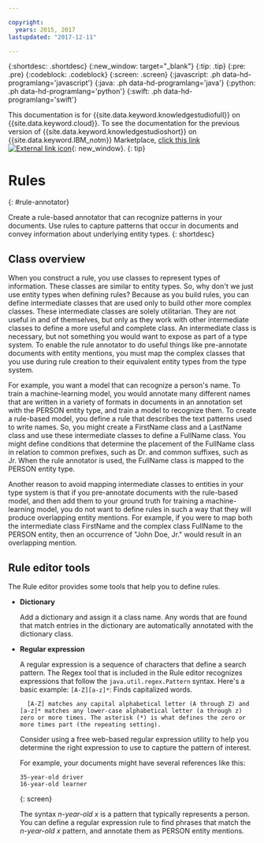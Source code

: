 ```yaml
---

copyright:
  years: 2015, 2017
lastupdated: "2017-12-11"

---
```


{:shortdesc: .shortdesc}
{:new_window: target="_blank"}
{:tip: .tip}
{:pre: .pre}
{:codeblock: .codeblock}
{:screen: .screen}
{:javascript: .ph data-hd-programlang='javascript'}
{:java: .ph data-hd-programlang='java'}
{:python: .ph data-hd-programlang='python'}
{:swift: .ph data-hd-programlang='swift'}

This documentation is for {{site.data.keyword.knowledgestudiofull}} on {{site.data.keyword.cloud}}. To see the documentation for the previous version of {{site.data.keyword.knowledgestudioshort}} on {{site.data.keyword.IBM_notm}} Marketplace, [click this link ![External link icon](../../icons/launch-glyph.svg "External link icon")](https://console.bluemix.net/docs/services/knowledge-studio/rule-annotator.html){: new_window}.
{: tip}

# Rules
{: #rule-annotator}

Create a rule-based annotator that can recognize patterns in your documents. Use rules to capture patterns that occur in documents and convey information about underlying entity types.
{: shortdesc}

## Class overview

When you construct a rule, you use classes to represent types of information. These classes are similar to entity types. So, why don't we just use entity types when defining rules? Because as you build rules, you can define intermediate classes that are used only to build other more complex classes. These intermediate classes are solely utilitarian. They are not useful in and of themselves, but only as they work with other intermediate classes to define a more useful and complete class. An intermediate class is necessary, but not something you would want to expose as part of a type system. To enable the rule annotator to do useful things like pre-annotate documents with entity mentions, you must map the complex classes that you use during rule creation to their equivalent entity types from the type system.

For example, you want a model that can recognize a person's name. To train a machine-learning model, you would annotate many different names that are written in a variety of formats in documents in an annotation set with the PERSON entity type, and train a model to recognize them. To create a rule-based model, you define a rule that describes the text patterns used to write names. So, you might create a FirstName class and a LastName class and use these intermediate classes to define a FullName class. You might define conditions that determine the placement of the FullName class in relation to common prefixes, such as Dr. and common suffixes, such as Jr. When the rule annotator is used, the FullName class is mapped to the PERSON entity type.

Another reason to avoid mapping intermediate classes to entities in your type system is that if you pre-annotate documents with the rule-based model, and then add them to your ground truth for training a machine-learning model, you do not want to define rules in such a way that they will produce overlapping entity mentions. For example, if you were to map both the intermediate class FirstName and the complex class FullName to the PERSON entity, then an occurrence of "John Doe, Jr." would result in an overlapping mention.

## Rule editor tools

The Rule editor provides some tools that help you to define rules.

- **Dictionary**

    Add a dictionary and assign it a class name. Any words that are found that match entries in the dictionary are automatically annotated with the dictionary class.

- **Regular expression**

    A regular expression is a sequence of characters that define a search pattern. The Regex tool that is included in the Rule editor recognizes expressions that follow the `java.util.regex.Pattern` syntax. Here's a basic example:
    `[A-Z][a-z]*`: Finds capitalized words.

        [A-Z] matches any capital alphabetical letter (A through Z) and [a-z]* matches any lower-case alphabetical letter (a through z) zero or more times. The asterisk (*) is what defines the zero or more times part (the repeating setting).

    Consider using a free web-based regular expression utility to help you determine the right expression to use to capture the pattern of interest.

    For example, your documents might have several references like this:

    ```
    35-year-old driver
    16-year-old learner
    ```
    {: screen}

    The syntax *n-year-old x* is a pattern that typically represents a person. You can define a regular expression rule to find phrases that match the *n-year-old x* pattern, and annotate them as PERSON entity mentions.
